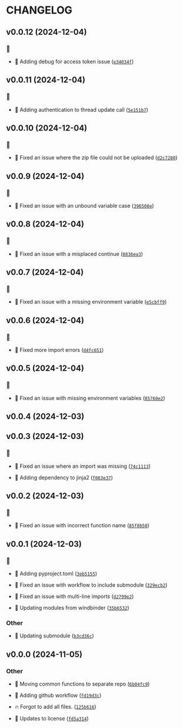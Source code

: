 # CHANGELOG

## v0.0.12 (2024-12-04)

### :bug:

* :bug: Adding debug for access token issue ([`e34034f`](https://github.com/Westfall-io/windchest/commit/e34034f9bea0ca878445e2542a5087041207dae4))

## v0.0.11 (2024-12-04)

### :bug:

* :bug: Adding authentication to thread update call ([`5e151b7`](https://github.com/Westfall-io/windchest/commit/5e151b7f6a53e779950158ba8feaa0b224cb3b56))

## v0.0.10 (2024-12-04)

### :bug:

* :bug: Fixed an issue where the zip file could not be uploaded ([`d2c7280`](https://github.com/Westfall-io/windchest/commit/d2c728031e4484466189710d4d48ff9f7f5c21dd))

## v0.0.9 (2024-12-04)

### :bug:

* :bug: Fixed an issue with an unbound variable case ([`396508e`](https://github.com/Westfall-io/windchest/commit/396508e8d308056b66a8df891b31ac42e5151f6c))

## v0.0.8 (2024-12-04)

### :bug:

* :bug: Fixed an issue with a misplaced continue ([`0836ea3`](https://github.com/Westfall-io/windchest/commit/0836ea3eb8575186febf419771cd604fd3c59bf1))

## v0.0.7 (2024-12-04)

### :bug:

* :bug: Fixed an issue with a missing environment variable ([`e5cbff9`](https://github.com/Westfall-io/windchest/commit/e5cbff9deff4a192c6a6b3d44e79d9590aa6f9a7))

## v0.0.6 (2024-12-04)

### :bug:

* :bug: Fixed more import errors ([`d4fc651`](https://github.com/Westfall-io/windchest/commit/d4fc65149ce5d8398f326193130761c68deb2358))

## v0.0.5 (2024-12-04)

### :bug:

* :bug: Fixed an issue with missing environment variables ([`85760e2`](https://github.com/Westfall-io/windchest/commit/85760e255850f94df47706d0c4e04ae7578cf414))

## v0.0.4 (2024-12-03)

## v0.0.3 (2024-12-03)

### :bug:

* :bug: Fixed an issue where an import was missing ([`74c1113`](https://github.com/Westfall-io/windchest/commit/74c1113ed13ff095f84acf81d2d439f00b8f38e7))

* :bug: Adding dependency to jinja2 ([`f063e37`](https://github.com/Westfall-io/windchest/commit/f063e37de41818b570b3469e80ece0edf73a3b17))

## v0.0.2 (2024-12-03)

### :bug:

* :bug: Fixed an issue with incorrect function name ([`85f8b50`](https://github.com/Westfall-io/windchest/commit/85f8b504b27e34ca431d14e75e00b793493d3ddc))

## v0.0.1 (2024-12-03)

### :bug:

* :bug: Adding pyproject.toml ([`3eb5155`](https://github.com/Westfall-io/windchest/commit/3eb51552156b460039f4dbceb454b9de31a7b70c))

* :bug: Fixed an issue with workflow to include submodule ([`329ecb2`](https://github.com/Westfall-io/windchest/commit/329ecb24bc20ffad1b8b2484cae6480f2997fc0b))

* :bug: Fixed an issue with multi-line imports ([`d2799e2`](https://github.com/Westfall-io/windchest/commit/d2799e24068005041dedc012da46892118265cbc))

* :bug: Updating modules from windbinder ([`35b6532`](https://github.com/Westfall-io/windchest/commit/35b653207961b803d314ae3c46cb1e6ad2847d5d))

### Other

* :bento: Updating submodule ([`b3cd36c`](https://github.com/Westfall-io/windchest/commit/b3cd36c588fd8c2a543d8dd018cbc79a2558898d))

## v0.0.0 (2024-11-05)

### Other

* :art: Moving common functions to separate repo ([`6b04fc9`](https://github.com/Westfall-io/windchest/commit/6b04fc9568ec06d56a9f5df7f25827509aa38c54))

* :green_heart: Adding github workflow ([`fd19d3c`](https://github.com/Westfall-io/windchest/commit/fd19d3c5079ec97534626535c702d2e4c24f18d0))

* :fire: Forgot to add all files. ([`125b616`](https://github.com/Westfall-io/windchest/commit/125b61669bea8c2e98dfdf80fdd4e0beb3147720))

* :page_facing_up: Updates to license ([`fd5a314`](https://github.com/Westfall-io/windchest/commit/fd5a314bc7525dd0a2148e7328cb7c1bd81c249d))
